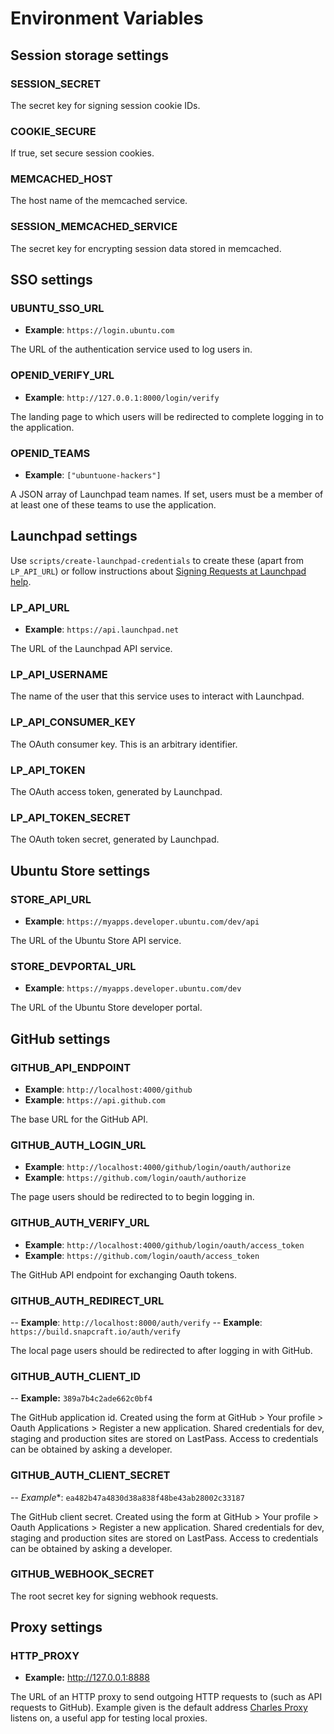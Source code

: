# Environment Variables

## Session storage settings

### SESSION\_SECRET

The secret key for signing session cookie IDs.

### COOKIE\_SECURE

If true, set secure session cookies.

### MEMCACHED\_HOST

The host name of the memcached service.

### SESSION\_MEMCACHED\_SERVICE

The secret key for encrypting session data stored in memcached.

## SSO settings

### UBUNTU\_SSO\_URL

- **Example**: `https://login.ubuntu.com`

The URL of the authentication service used to log users in.

### OPENID\_VERIFY\_URL

- **Example**: `http://127.0.0.1:8000/login/verify`

The landing page to which users will be redirected to complete logging in to
the application.

### OPENID\_TEAMS

- **Example**: `["ubuntuone-hackers"]`

A JSON array of Launchpad team names.  If set, users must be a member of at
least one of these teams to use the application.

## Launchpad settings

Use `scripts/create-launchpad-credentials` to create these (apart from
`LP_API_URL`) or follow instructions about [Signing Requests at Launchpad help](https://help.launchpad.net/API/SigningRequests).

### LP\_API\_URL

- **Example**: `https://api.launchpad.net`

The URL of the Launchpad API service.

### LP\_API\_USERNAME

The name of the user that this service uses to interact with Launchpad.

### LP\_API\_CONSUMER\_KEY

The OAuth consumer key.  This is an arbitrary identifier.

### LP\_API\_TOKEN

The OAuth access token, generated by Launchpad.

### LP\_API\_TOKEN\_SECRET

The OAuth token secret, generated by Launchpad.


## Ubuntu Store settings

### STORE\_API\_URL

- **Example**: `https://myapps.developer.ubuntu.com/dev/api`

The URL of the Ubuntu Store API service.

### STORE\_DEVPORTAL\_URL

- **Example**: `https://myapps.developer.ubuntu.com/dev`

The URL of the Ubuntu Store developer portal.


## GitHub settings

### GITHUB\_API\_ENDPOINT
- **Example**: `http://localhost:4000/github`
- **Example**: `https://api.github.com`

The base URL for the GitHub API.

### GITHUB\_AUTH\_LOGIN\_URL
- **Example**: `http://localhost:4000/github/login/oauth/authorize`
- **Example**: `https://github.com/login/oauth/authorize`

The page users should be redirected to to begin logging in.

### GITHUB\_AUTH\_VERIFY\_URL
- **Example**: `http://localhost:4000/github/login/oauth/access_token`
- **Example**: `https://github.com/login/oauth/access_token`

The GitHub API endpoint for exchanging Oauth tokens.

### GITHUB\_AUTH\_REDIRECT\_URL
-- **Example**: `http://localhost:8000/auth/verify`
-- **Example**: `https://build.snapcraft.io/auth/verify`

The local page users should be redirected to after logging in with GitHub.

### GITHUB\_AUTH\_CLIENT\_ID
-- **Example:** `389a7b4c2ade662c0bf4`

The GitHub application id. Created using the form at GitHub > Your profile > Oauth Applications > Register a new application. Shared credentials for dev, staging and production sites are stored on LastPass. Access to credentials can be obtained by asking a developer.

### GITHUB\_AUTH\_CLIENT\_SECRET
-- *Example**: `ea482b47a4830d38a838f48be43ab28002c33187`

The GitHub client secret. Created using the form at GitHub > Your profile > Oauth Applications > Register a new application. Shared credentials for dev, staging and production sites are stored on LastPass. Access to credentials can be obtained by asking a developer.

### GITHUB\_WEBHOOK\_SECRET

The root secret key for signing webhook requests.

## Proxy settings
### HTTP\_PROXY
- **Example:** http://127.0.0.1:8888

The URL of an HTTP proxy to send outgoing HTTP requests to (such as API requests to GitHub). Example given is the default address [Charles Proxy](https://www.charlesproxy.com/) listens on, a useful app for testing local proxies.
